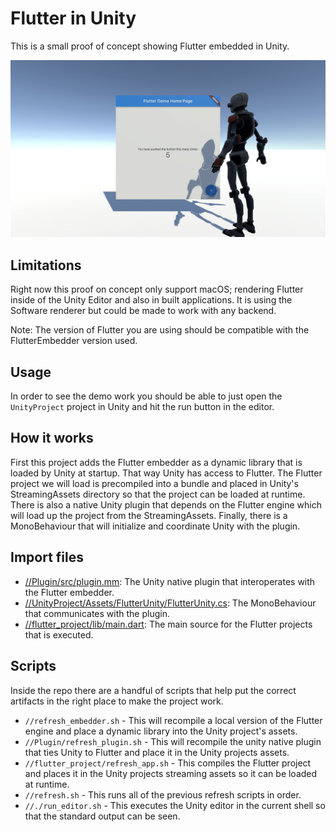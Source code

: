 # Flutter in Unity

This is a small proof of concept showing Flutter embedded in Unity.

![](docs/screenshot.png)

## Limitations

Right now this proof on concept only support macOS; rendering Flutter inside of
the Unity Editor and also in built applications.  It is using the Software
renderer but could be made to work with any backend.

Note: The version of Flutter you are using should be compatible with the FlutterEmbedder version used.

## Usage

In order to see the demo work you should be able to just open the `UnityProject`
project in Unity and hit the run button in the editor.

## How it works

First this project adds the Flutter embedder as a dynamic library that is loaded
by Unity at startup.  That way Unity has access to Flutter.  The Flutter project
we will load is precompiled into a bundle and placed in Unity's StreamingAssets
directory so that the project can be loaded at runtime.  There is also a native
Unity plugin that depends on the Flutter engine which will load up the project
from the StreamingAssets.  Finally, there is a MonoBehaviour that will
initialize and coordinate Unity with the plugin.

## Import files

- [//Plugin/src/plugin.mm](./Plugin/src/plugin.mm): The Unity native plugin that
  interoperates with the Flutter embedder.
- [//UnityProject/Assets/FlutterUnity/FlutterUnity.cs](./UnityProject/Assets/FlutterUnity/FlutterUnity.cs):
  The MonoBehaviour that communicates with the plugin.
- [//flutter_project/lib/main.dart](./flutter_project/lib/main.dart): The main
  source for the Flutter projects that is executed.

## Scripts

Inside the repo there are a handful of scripts that help put the correct
artifacts in the right place to make the project work.

- `//refresh_embedder.sh` - This will recompile a local version of the Flutter
  engine and place a dynamic library into the Unity project's assets.
- `//Plugin/refresh_plugin.sh` - This will recompile the unity native plugin
  that ties Unity to Flutter and place it in the Unity projects assets.
- `//flutter_project/refresh_app.sh` - This compiles the Flutter project and
  places it in the Unity projects streaming assets so it can be loaded at
  runtime.
- `//refresh.sh` - This runs all of the previous refresh scripts in order.
- `//./run_editor.sh` - This executes the Unity editor in the current shell so
  that the standard output can be seen.
